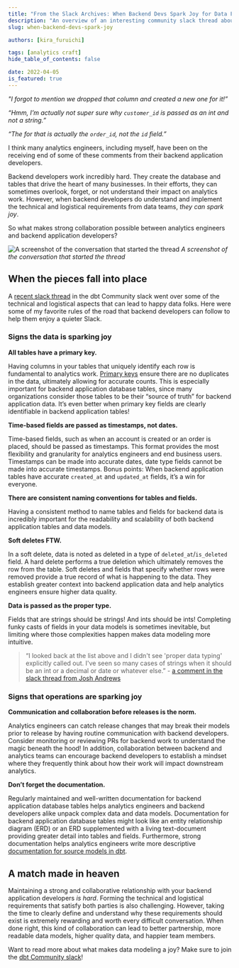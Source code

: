 ```yaml
---
title: "From the Slack Archives: When Backend Devs Spark Joy for Data Folks"
description: "An overview of an interesting community slack thread about the relationship between data folks and backend developers"
slug: when-backend-devs-spark-joy

authors: [kira_furuichi]

tags: [analytics craft]
hide_table_of_contents: false

date: 2022-04-05
is_featured: true
---
```


*"I forgot to mention we dropped that column and created a new one for it!”*

*“Hmm, I’m actually not super sure why `customer_id` is passed as an int and not a string.”*

*“The <Term id="primary-key" /> for that <Term id="table" /> is actually the `order_id`, not the `id` field.”*

I think many analytics engineers, including myself, have been on the receiving end of some of these comments from their backend application developers. 

Backend developers work incredibly hard. They create the database and tables that drive the heart of many businesses. In their efforts, they can sometimes overlook, forget, or not understand their impact on analytics work. However, when backend developers do understand and implement the technical and logistical requirements from data teams, *they can spark joy*.

So what makes strong collaboration possible between analytics engineers and backend application developers?

<!--truncate-->

![A screenshot of the conversation that started the thread](/img/blog/2022-04-05-when-backend-devs-spark-joy/slack_thread_screenshot.png)
*A screenshot of the conversation that started the thread*

## When the pieces fall into place

A [recent slack thread](https://getdbt.slack.com/archives/C0VLZPLAE/p1643161237258600) in the dbt Community slack went over some of the technical and logistical aspects that can lead to happy data folks. Here were some of my favorite rules of the road that backend developers can follow to help them enjoy a quieter Slack.

### Signs the data is sparking joy

**All tables have a primary key.**

Having columns in your tables that uniquely identify each row is fundamental to analytics work. [Primary keys](https://docs.getdbt.com/blog/primary-key-testing) ensure there are no duplicates in the data, ultimately allowing for accurate counts. This is especially important for backend application database tables, since many organizations consider those tables to be their “source of truth” for backend application data. It’s even better when primary key fields are clearly identifiable in backend application tables!

**Time-based fields are passed as timestamps, not dates.**

Time-based fields, such as when an account is created or an order is placed, should be passed as timestamps. This format provides the most flexibility and granularity for analytics engineers and end business users. Timestamps can be made into accurate dates, date type fields cannot be made into accurate timestamps. Bonus points: When backend application tables have accurate `created_at` and `updated_at` fields, it’s a win for everyone.

**There are consistent naming conventions for tables and fields.**

Having a consistent method to name tables and fields for backend data is incredibly important for the readability and scalability of both backend application tables and data models.

**Soft deletes FTW.**

In a soft delete, data is noted as deleted in a type of `deleted_at`/`is_deleted` field. A hard delete performs a true deletion which ultimately removes the row from the table. Soft deletes and fields that specify whether rows were removed provide a true record of what is happening to the data. They establish greater context into backend application data and help analytics engineers ensure higher data quality.

**Data is passed as the proper type.**

Fields that are strings should be strings! And ints should be ints! Completing funky casts of fields in your data models is sometimes inevitable, but limiting where those complexities happen makes data modeling more intuitive.

> “I looked back at the list above and I didn't see 'proper data typing' explicitly called out. I've seen so many cases of strings when it should be an int or a decimal or date or whatever else.” - [a comment in the slack thread from Josh Andrews](https://getdbt.slack.com/archives/C0VLZPLAE/p1643305705280300?thread_ts=1643161237.258600&cid=C0VLZPLAE)

### Signs that operations are sparking joy

**Communication and collaboration before releases is the norm.**

Analytics engineers can catch release changes that may break their models prior to release by having routine communication with backend developers. Consider monitoring or reviewing PRs for backend work to understand the magic beneath the hood! In addition, collaboration between backend and analytics teams can encourage backend developers to establish a mindset where they frequently think about how their work will impact downstream analytics.

**Don’t forget the documentation.**

Regularly maintained and well-written documentation for backend application database tables helps analytics engineers and backend developers alike unpack complex data and data models. Documentation for backend application database tables might look like an entity relationship diagram (ERD) or an ERD supplemented with a living text-document providing greater detail into tables and fields. Furthermore, strong documentation helps analytics engineers write more descriptive [documentation for source models in dbt](https://docs.getdbt.com/docs/building-a-dbt-project/using-sources#testing-and-documenting-sources).

## A match made in heaven

Maintaining a strong and collaborative relationship with your backend application developers *is hard*. Forming the technical and logistical requirements that satisfy both parties is also challenging. However, taking the time to clearly define and understand why these requirements should exist is extremely rewarding and worth every difficult conversation. When done right, this kind of collaboration can lead to better partnership, more readable data models, higher quality data, and happier team members.

Want to read more about what makes data modeling a joy? Make sure to join the [dbt Community slack](https://www.getdbt.com/community/join-the-community/)!
